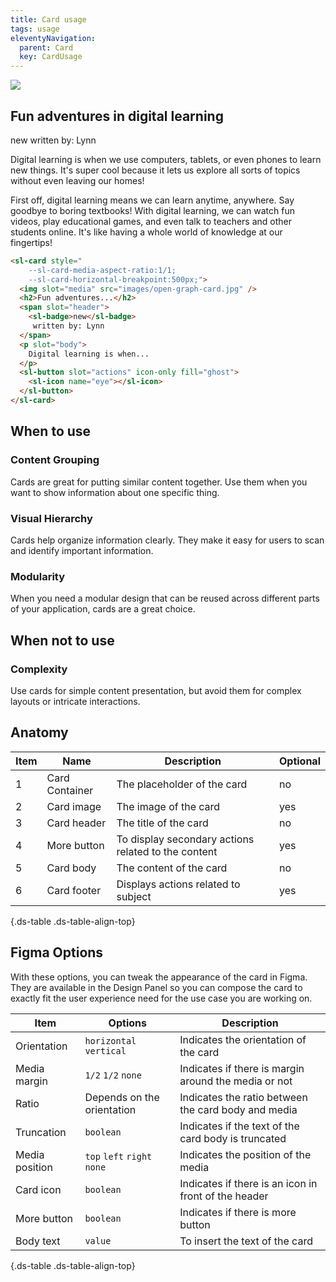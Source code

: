 ```yaml
---
title: Card usage
tags: usage
eleventyNavigation:
  parent: Card
  key: CardUsage
---
```


<section>
  
<div class="ds-example">
  <div class="ds-example__code-wrapper">
    <sl-card style="--sl-card-media-aspect-ratio:1/1; --sl-card-horizontal-breakpoint:500px;">
        <img slot="media" src="https://sanomalearning.design/assets/images/open-graph-card.jpg" />
        <h2>Fun adventures in digital learning</h2>
        <span slot="header"><sl-badge variant="accent">new</sl-badge> written by: Lynn</span>
        <p slot="body">
          Digital learning is when we use computers, tablets, or even phones to learn new things. It's super cool because it lets us explore all sorts of topics without even leaving our homes!
        </p>
        <p slot="body">First off, digital learning means we can learn anytime, anywhere. Say goodbye to boring textbooks! With digital learning, we can watch fun videos, play educational games, and even talk to teachers and other students online. It's like having a whole world of knowledge at our fingertips!</p>
        <sl-button icon-only slot="actions" fill="ghost"><sl-icon name="eye"></sl-icon></sl-button>
      </sl-card>
  </div>
</div>

<div class="ds-code">

  ```html
  <sl-card style="
      --sl-card-media-aspect-ratio:1/1; 
      --sl-card-horizontal-breakpoint:500px;">
    <img slot="media" src="images/open-graph-card.jpg" />
    <h2>Fun adventures...</h2>
    <span slot="header">
      <sl-badge>new</sl-badge>
       written by: Lynn
    </span>
    <p slot="body">
      Digital learning is when...
    </p>
    <sl-button slot="actions" icon-only fill="ghost">
      <sl-icon name="eye"></sl-icon>
    </sl-button>
  </sl-card>
  ```

</div>
  
</section>

<section>

## When to use

### Content Grouping
Cards are great for putting similar content together. Use them when you want to show information about one specific thing.

### Visual Hierarchy
Cards help organize information clearly. They make it easy for users to scan and identify important information.

### Modularity
When you need a modular design that can be reused across different parts of your application, cards are a great choice.

</section>

<section>

## When not to use

### Complexity
Use cards for simple content presentation, but avoid them for complex layouts or intricate interactions.

</section>

<section>

## Anatomy

<div class="ds-table-wrapper">

|Item|Name| Description | Optional|
|-|-|-|-|
|1|Card Container	|The placeholder of the card|no|
|2|Card image	|The image of the card|yes|
|3|Card header	|The title of the card|no|
|4|More button	|To display secondary actions related to the content|yes|
|5|Card body	|The content of the card |no|
|6|Card footer	|Displays actions related to subject|yes|

{.ds-table .ds-table-align-top}

</div>

</section>

<section>

## Figma Options

With these options, you can tweak the appearance of the card in Figma. They are available in the Design Panel so you can compose the card to exactly fit the user experience need for the use case you are working on.

<div class="ds-table-wrapper">
  
|Item|Options|Description|
|-|-|-|
|Orientation|`horizontal` `vertical`|Indicates the orientation of the card|
|Media margin|`1/2` `1/2` `none`|Indicates if there is margin around the media or not|
|Ratio| Depends on the orientation |Indicates the ratio between the card body and media|
|Truncation|`boolean`|Indicates if the text of the card body is truncated|
|Media position|`top` `left` `right` `none`|Indicates the position of the media|
|Card icon|`boolean`|Indicates if there is an icon in front of the header|
|More button|`boolean`|Indicates if there is more button|
|Body text|`value`|To insert the text of the card|


{.ds-table .ds-table-align-top}
</div>

</section>
